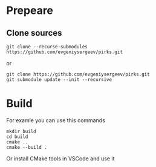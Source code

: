 # Prepeare

## Clone sources

```
git clone --recurse-submodules https://github.com/evgeniysergeev/pirks.git
```

or

```
git clone https://github.com/evgeniysergeev/pirks.git
git submodule update --init --recursive
```

# Build

For examle you can use this commands

```
mkdir build
cd build
cmake ..
cmake --build .
```

Or install CMake tools in VSCode and use it